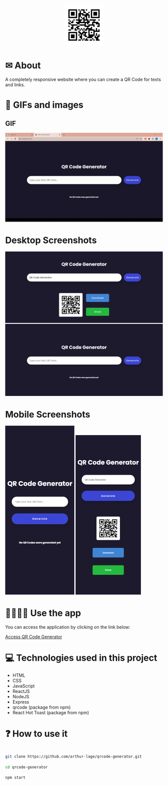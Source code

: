 <h1 align="center">
    <img src="./src/assets/logo.png" alt="QR Code Generator" />
</h1>

# ✉ About

A completely responsive website where you can create a QR Code for texts and links.

# 🌆 GIFs and images

## GIF
<img src="./src/assets/gif.gif" />

# Desktop Screenshots

<div>
    <img src="./src/assets/screenshot-1.png" />
    <img src="./src/assets/screenshot-2.png" />
</div>

# Mobile Screenshots

<div>
    <img src="./src/assets/screenshot-3.png"/>
    <img src="./src/assets/screenshot-4.png" />
</div>

# 👨‍💻👩‍💻 Use the app

You can access the application by clicking on the link below:

[Access QR Code Generator](https://qrcode-generator-al.vercel.app)

# 💻 Technologies used in this project

- HTML 
- CSS
- JavaScript
- ReactJS
- NodeJS
- Express
- qrcode (package from npm)
- React Hot Toast (package from npm)

# ❓ How to use it

```bash

git clone https://github.com/arthur-lage/qrcode-generator.git

cd qrcode-generator

npm start

```
